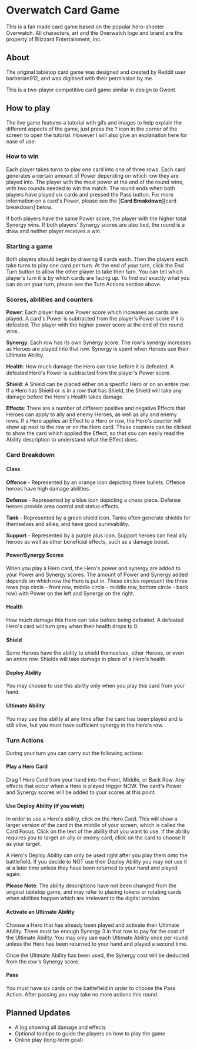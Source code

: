# Overwatch Card Game

This is a fan made card game based on the popular hero-shooter Overwatch.
All characters, art and the Overwatch logo and brand are the property of Blizzard Entertainment, Inc.

## About

The original tabletop card game was designed and created by Reddit user barberian912, and was digitised with their permission by me.

This is a two-player competitive card game similar in design to Gwent.

## How to play

The live game features a tutorial with gifs and images to help explain the different aspects of the game, just press the ? icon in the corner of the screen to open the tutorial. However I will also give an explanation here for ease of use:

### How to win

Each player takes turns to play one card into one of three rows. Each card generates a certain amount of Power depending on which row they are played into. The player with the most power at the end of the round wins, with two rounds needed to win the match. The round ends when both players have played six cards and pressed the Pass button. For more information on a card's Power, please see the [**Card Breakdown**][card breakdown] below.

If both players have the same Power score, the player with the higher total Synergy wins. If both players' Synergy scores are also tied, the round is a draw and neither player receives a win.

### Starting a game

Both players should begin by drawing 8 cards each. Then the players each take turns to play one card per turn. At the end of your turn, click the End Turn button to allow the other player to take their turn. You can tell which player's turn it is by which cards are facing up. To find out exactly what you can do on your turn, please see the Turn Actions section above.

### Scores, abilities and counters

**Power**: Each player has one Power score which increases as cards are played. A card's Power is subtracted from the player's Power score if it is defeated. The player with the higher power score at the end of the round wins.

**Synergy**: Each row has its own Synergy score. The row's synergy increases as Heroes are played into that row. Synergy is spent when Heroes use their Ultimate Ability.

**Health**: How much damage the Hero can take before it is defeated. A defeated Hero's Power is subtracted from the player's Power score.

**Shield**: A Shield can be placed either on a specific Hero or on an entire row. If a Hero has Shield or is in a row that has Shield, the Shield will take any damage before the Hero's Health takes damage.

**Effects**: There are a number of different positive and negative Effects that Heroes can apply to ally and enemy Heroes, as well as ally and enemy rows. If a Hero applies an Effect to a Hero or row, the Hero's counter will show up next to the row or on the Hero card. These counters can be clicked to show the card which applied the Effect, so that you can easily read the Ability description to understand what the Effect does.

### Card Breakdown

#### Class

**Offence** - Represented by an orange icon depicting three bullets. Offence heroes have high damage abilities.

**Defense** - Represented by a blue icon depicting a chess piece. Defense heroes provide area control and status effects.

**Tank** - Represented by a green shield icon. Tanks often generate shields for themselves and allies, and have good survivability.

**Support** - Represented by a purple plus icon. Support heroes can heal ally heroes as well as other beneficial effects, such as a damage boost.

#### Power/Synergy Scores

When you play a Hero card, the Hero's power and synergy are added to your Power and Synergy scores. The amount of Power and Synergy added depends on which row the Hero is put in. These circles represent the three rows (top circle - front row, middle circle - middle row, bottom circle - back row) with Power on the left and Synergy on the right.

#### Health

How much damage this Hero can take before being defeated. A defeated Hero's card will turn grey when their health drops to 0.

#### Shield

Some Heroes have the ability to shield themselves, other Heroes, or even an entire row. Shields will take damage in place of a Hero's health.

#### Deploy Ability

You may choose to use this ability only when you play this card from your hand.

#### Ultimate Ability

You may use this ability at any time after the card has been played and is still alive, but you must have sufficient synergy in the Hero's row.

### Turn Actions

During your turn you can carry out the following actions:

#### Play a Hero Card

Drag 1 Hero Card from your hand into the Front, Middle, or Back Row. Any effects that occur when a Hero is played trigger NOW. The card's Power and Synergy scores will be added to your scores at this point.

#### Use Deploy Ability (if you wish)

In order to use a Hero's ability, click on the Hero Card. This will show a larger version of the card in the middle of your screen, which is called the Card Focus. Click on the text of the ability that you want to use. If the ability requires you to target an ally or enemy card, click on the card to choose it as your target.

A Hero's Deploy Ability can only be used right after you play them onto the battlefield. If you decide to NOT use their Deploy Ability you may not use it at a later time unless they have been returned to your hand and played again.

**Please Note**: The ability descriptions have not been changed from the original tabletop game, and may refer to placing tokens or rotating cards when abilities happen which are irrelevant to the digital version.

#### Activate an Ultimate Ability

Choose a Hero that has already been played and activate their Ultimate Ability. There must be enough Synergy 3 in that row to pay for the cost of the Ultimate Ability. You may only use each Ultimate Ability once per round unless the Hero has been returned to your hand and played a second time.

Once the Ultimate Ability has been used, the Synergy cost will be deducted from the row's Synergy score.

#### Pass

You must have six cards on the battlefield in order to choose the Pass Action. After passing you may take no more actions this round.

## Planned Updates

- A log showing all damage and effects
- Optional tooltips to guide the players on how to play the game
- Online play (long-term goal)
